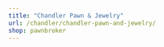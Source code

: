 ```yaml
---
title: "Chandler Pawn & Jewelry"
url: /chandler/chandler-pawn-and-jewelry/
shop: pawnbroker
---
```

